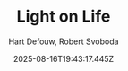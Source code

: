 ---
title: "Light on Life"
date: "2025-08-16T19:43:17.445Z"
author: "Hart Defouw, Robert Svoboda"
read_year: "NO"
recommendation: '3'
url: /bookshelf/light-on-life
---